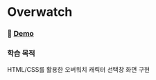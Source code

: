 # Overwatch

### 📎 [Demo](https://storied-starburst-6677e2.netlify.app/) 

### 학습 목적
HTML/CSS를 활용한 오버워치 캐릭터 선택창 화면 구현